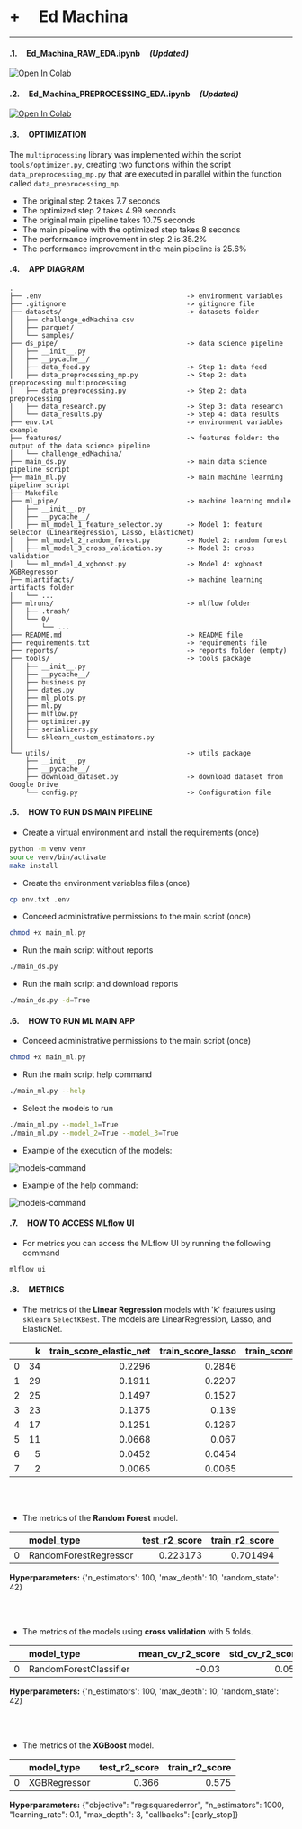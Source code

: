 # +        __Ed Machina__ 

---

#### .1.     **Ed_Machina_RAW_EDA.ipynb**     *(Updated)*

[![Open In Colab](https://colab.research.google.com/assets/colab-badge.svg)](https://colab.research.google.com/drive/16HkTb7CGf8AfLWmzKy9wxFRhyaWFhna_?usp=sharing)


#### .2.     **Ed_Machina_PREPROCESSING_EDA.ipynb**     *(Updated)*

[![Open In Colab](https://colab.research.google.com/assets/colab-badge.svg)](https://colab.research.google.com/drive/1x7SkJnYftjmRSBVv0NIRDZJCcHluDnYW?usp=sharing)

#### .3.     **OPTIMIZATION**

The `multiprocessing` library was implemented within the script `tools/optimizer.py`, creating two functions within the script `data_preprocessing_mp.py` that are executed in parallel within the function called `data_preprocessing_mp`.

- The original step 2 takes 7.7 seconds
- The optimized step 2 takes 4.99 seconds
- The original main pipeline takes 10.75 seconds
- The main pipeline with the optimized step takes 8 seconds
- The performance improvement in step 2 is 35.2%
- The performance improvement in the main pipeline is 25.6%


#### .4.     **APP DIAGRAM**

```
.
├── .env                                    -> environment variables
├── .gitignore                              -> gitignore file
├── datasets/                               -> datasets folder
│   ├── challenge_edMachina.csv
│   ├── parquet/
│   └── samples/
├── ds_pipe/                                -> data science pipeline
│   ├── __init__.py
│   ├── __pycache__/
│   ├── data_feed.py                        -> Step 1: data feed
│   ├── data_preprocessing_mp.py            -> Step 2: data preprocessing multiprocessing
│   ├── data_preprocessing.py               -> Step 2: data preprocessing
│   ├── data_research.py                    -> Step 3: data research
│   └── data_results.py                     -> Step 4: data results
├── env.txt                                 -> environment variables example
├── features/                               -> features folder: the output of the data science pipeline
│   └── challenge_edMachina/
├── main_ds.py                              -> main data science pipeline script
├── main_ml.py                              -> main machine learning pipeline script
├── Makefile
├── ml_pipe/                                -> machine learning module
│   ├── __init__.py
│   ├── __pycache__/
│   ├── ml_model_1_feature_selector.py      -> Model 1: feature selector (LinearRegression, Lasso, ElasticNet)
│   ├── ml_model_2_random_forest.py         -> Model 2: random forest
│   ├── ml_model_3_cross_validation.py      -> Model 3: cross validation
│   └── ml_model_4_xgboost.py               -> Model 4: xgboost XGBRegressor
├── mlartifacts/                            -> machine learning artifacts folder
│   └── ...
├── mlruns/                                 -> mlflow folder
│   ├── .trash/
│   └── 0/
│       └── ...
├── README.md                               -> README file
├── requirements.txt                        -> requirements file
├── reports/                                -> reports folder (empty)
├── tools/                                  -> tools package
│   ├── __init__.py
│   ├── __pycache__/
│   ├── business.py
│   ├── dates.py
│   ├── ml_plots.py
│   ├── ml.py
│   ├── mlflow.py
│   ├── optimizer.py
│   ├── serializers.py
│   └── sklearn_custom_estimators.py
│   
└── utils/                                  -> utils package
    ├── __init__.py
    ├── __pycache__/
    ├── download_dataset.py                 -> download dataset from Google Drive
    └── config.py                           -> Configuration file
```


#### .5.     **HOW TO RUN DS MAIN PIPELINE**

- Create a virtual environment and install the requirements (once)
```bash
python -m venv venv
source venv/bin/activate
make install
```

- Create the environment variables files (once)
```bash
cp env.txt .env
```

- Conceed administrative permissions to the main script (once)
```bash
chmod +x main_ml.py
```

- Run the main script without reports
```bash
./main_ds.py
```

- Run the main script and download reports
```bash
./main_ds.py -d=True
```



#### .6.     **HOW TO RUN ML MAIN APP**

- Conceed administrative permissions to the main script (once)
```bash
chmod +x main_ml.py
```

- Run the main script help command
```bash
./main_ml.py --help
```

- Select the models to run

```bash
./main_ml.py --model_1=True
./main_ml.py --model_2=True --model_3=True
```

- Example of the execution of the models:

![models-command](https://github.com/jackonedev/challenge_edmachina/blob/main/.gif/ml_models-ok.gif?raw=true)

- Example of the help command:

![models-command](https://github.com/jackonedev/challenge_edmachina/blob/main/.gif/ml_help-2-ok.gif?raw=true)

#### .7.     **HOW TO ACCESS MLflow UI**

- For metrics you can access the MLflow UI by running the following command
```bash
mlflow ui
```

#### .8.     **METRICS**

- The metrics of the **Linear Regression** models with 'k' features using `sklearn` `SelectKBest`. The models are LinearRegression, Lasso, and ElasticNet.

|    |   k |   train_score_elastic_net |   train_score_lasso |   train_score_lin_reg |   test_score_elastic_net |   test_score_lasso |   test_score_lin_reg |
|---:|----:|--------------------------:|--------------------:|----------------------:|-------------------------:|-------------------:|---------------------:|
|  0 |  34 |                    0.2296 |              0.2846 |                0.296  |                   0.244  |             0.2905 |               0.2959 |
|  1 |  29 |                    0.1911 |              0.2207 |                0.2292 |                   0.197  |             0.2212 |               0.2232 |
|  2 |  25 |                    0.1497 |              0.1527 |                0.1552 |                   0.1746 |             0.1816 |               0.1901 |
|  3 |  23 |                    0.1375 |              0.139  |                0.1403 |                   0.1655 |             0.1702 |               0.1774 |
|  4 |  17 |                    0.1251 |              0.1267 |                0.1279 |                   0.1518 |             0.1553 |               0.1617 |
|  5 |  11 |                    0.0668 |              0.067  |                0.0674 |                   0.0891 |             0.0895 |               0.0934 |
|  6 |   5 |                    0.0452 |              0.0454 |                0.0455 |                   0.0587 |             0.059  |               0.0608 |
|  7 |   2 |                    0.0065 |              0.0065 |                0.0065 |                   0.0115 |             0.0114 |               0.012  |


<br/><br/>

- The metrics of the **Random Forest** model.

|    | model_type            |   test_r2_score |   train_r2_score |
|---:|:----------------------|----------------:|-----------------:|
|  0 | RandomForestRegressor |        0.223173 |         0.701494 |

**Hyperparameters:** {'n_estimators': 100, 'max_depth': 10, 'random_state': 42}

<br/><br/>

- The metrics of the models using **cross validation** with 5 folds.

|    | model_type             |   mean_cv_r2_score |   std_cv_r2_score |   test_r2_score |   train_r2_score |
|---:|:-----------------------|-------------------:|------------------:|----------------:|-----------------:|
|  0 | RandomForestClassifier |         -0.03      |         0.055     |        0.258    |                1 |

**Hyperparameters:** {'n_estimators': 100, 'max_depth': 10, 'random_state': 42}

<br/><br/>

- The metrics of the **XGBoost** model.

|    | model_type            |   test_r2_score |   train_r2_score |
|---:|:----------------------|----------------:|-----------------:|
|  0 | XGBRegressor          |        0.366    |         0.575    |

**Hyperparameters:** {"objective": "reg:squarederror", "n_estimators": 1000, "learning_rate": 0.1, "max_depth": 3, "callbacks": [early_stop]}
